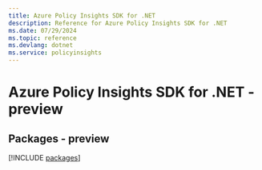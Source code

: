 ```yaml
---
title: Azure Policy Insights SDK for .NET
description: Reference for Azure Policy Insights SDK for .NET
ms.date: 07/29/2024
ms.topic: reference
ms.devlang: dotnet
ms.service: policyinsights
---
```

# Azure Policy Insights SDK for .NET - preview
## Packages - preview
[!INCLUDE [packages](policy-insights-index.md)]